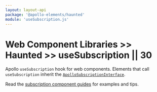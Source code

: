 ```yaml
---
layout: layout-api
package: '@apollo-elements/haunted'
module: 'useSubscription.js'
---
```

# Web Component Libraries >> Haunted >> useSubscription || 30

Apollo `useSubscription` hook for web components. Elements that call `useSubscription` inherit the [`ApolloSubscriptionInterface`](/api/interfaces/subscription/).

Read the [subscription component guides](../../../../guides/usage/subscriptions/) for examples and tips.
